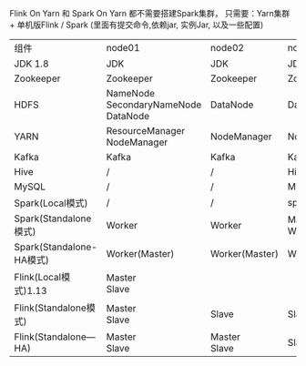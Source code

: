 Flink On Yarn 和 Spark On Yarn
都不需要搭建Spark集群，
只需要：Yarn集群 + 单机版Flink / Spark (里面有提交命令,依赖jar, 实例Jar, 以及一些配置)

|                          |                                               |                   |                    |
| ------------------------ | --------------------------------------------- | ----------------- | ------------------ |
| 组件                     | node01                                        | node02            | node03             |
| JDK 1.8                  | JDK                                           | JDK               | JDK                |
| Zookeeper                | Zookeeper                                     | Zookeeper         | Zookeeper          |
| HDFS                     | NameNode<br />SecondaryNameNode<br />DataNode | DataNode          | DataNode           |
| YARN                     | ResourceManager<br />NodeManager              | NodeManager       | NodeManager        |
| Kafka                    | Kafka                                         | Kafka             | Kafka              |
| Hive                     | /                                             | /                 | Hive               |
| MySQL                    | /                                             | /                 | MySQL              |
| Spark(Local模式)         | /                                             | /                 | spark              |
| Spark(Standalone模式)    | Worker                                        | Worker            | Master<br />Worker |
| Spark(Standalone-HA模式) | Worker(Master)                                | Worker(Master)    | Worker(Master)     |
| Flink(Local模式)1.13     | Master<br />Slave                             |                   |                    |
| Flink(Standalone模式)    | Master<br />Slave                             | Slave             | Slave              |
| Flink(Standalone—HA)     | Master<br />Slave                             | Master<br />Slave | Slave              |



